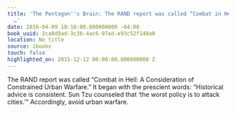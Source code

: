 ```yaml
---
title: 'The Pentagon''s Brain: The RAND report was called “Combat in Hell: A Consideration
  …'
date: 2016-04-09 18:16:00.600000000 -04:00
book_uuid: 2ca8d9ad-3c3b-4ac6-97ad-e93c52f140a0
location: No title
source: ibooks
touch: false
highlighted_on: 2015-12-12 00:00:00.000000000 Z
---
```


The RAND report was called “Combat in Hell: A Consideration of Constrained Urban Warfare.” It began with the prescient words: “Historical advice is consistent. Sun Tzu counseled that ‘the worst policy is to attack cities.’” Accordingly, avoid urban warfare.